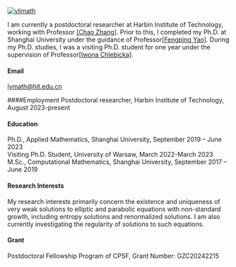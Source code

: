 
[![ylimath](https://img.shields.io/badge/ylimath-github-blue?logo=github)](https://github.com/ylimath)

I am currently a postdoctoral researcher at Harbin Institute of Technology, working with Professor [[Chao Zhang]](http://homepage-hit-edu-cn-s.ivpn.hit.edu.cn:1080/zhangchao).
Prior to this, I completed my Ph.D. at Shanghai University under the guidance of Professor[[Fengping Yao]](https://math.shu.edu.cn/info/1019/3040.htm). 
During my Ph.D. studies, I was a visiting Ph.D. student for one year under the supervision of Professor[[Iwona Chlebicka]](https://www.mimuw.edu.pl/~ichlebicka/).

#### Email
lymath@hit.edu.cn

####Employment
Postdoctoral researcher, Harbin Institute of Technology, August 2023-present 

#### Education
Ph.D., Applied Mathematics, Shanghai University, September 2019 – June 2023\
Visiting Ph.D. Student, University of Warsaw, March 2022-March 2023\
M.Sc., Computational Mathematics, Shanghai University, September 2017 – June 2019

#### Research Interests
My research interests primarily concern the existence and uniqueness of very weak solutions to elliptic and parabolic equations with non-standard growth, 
including entropy solutions and renormalized solutions. I am also currently investigating the regularity of solutions to such equations.

#### Grant
Postdoctoral Fellowship Program of CPSF,  Grant Number: GZC20242215

